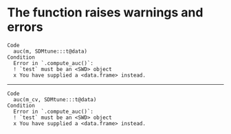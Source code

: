 # The function raises warnings and errors

    Code
      auc(m, SDMtune:::t@data)
    Condition
      Error in `.compute_auc()`:
      ! `test` must be an <SWD> object
      x You have supplied a <data.frame> instead.

---

    Code
      auc(m_cv, SDMtune:::t@data)
    Condition
      Error in `.compute_auc()`:
      ! `test` must be an <SWD> object
      x You have supplied a <data.frame> instead.

